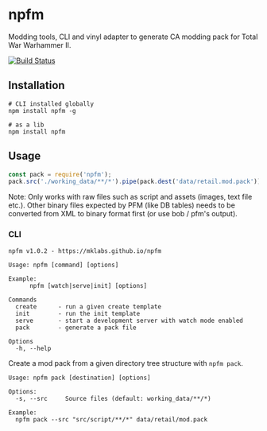 # npfm

Modding tools, CLI and vinyl adapter to generate CA modding pack for Total War
Warhammer II.

[![Build Status](https://travis-ci.org/mklabs/twmods.svg?branch=npfm)](https://travis-ci.org/mklabs/twmods)

## Installation

    # CLI installed globally
    npm install npfm -g

    # as a lib
    npm install npfm

## Usage

```js
const pack = require('npfm');
pack.src('./working_data/**/*').pipe(pack.dest('data/retail.mod.pack'));
```

Note: Only works with raw files such as script and assets (images, text file
etc.). Other binary files expected by PFM (like DB tables) needs to be
converted from XML to binary format first (or use bob / pfm's output).

### CLI

```
npfm v1.0.2 - https://mklabs.github.io/npfm

Usage: npfm [command] [options]

Example:
      npfm [watch|serve|init] [options]

Commands
  create      - run a given create template
  init        - run the init template
  serve       - start a development server with watch mode enabled
  pack        - generate a pack file

Options
  -h, --help
```

Create a mod pack from a given directory tree structure with `npfm pack`.

```
Usage: npfm pack [destination] [options]

Options:
  -s, --src     Source files (default: working_data/**/*)

Example:
  npfm pack --src "src/script/**/*" data/retail/mod.pack
```
